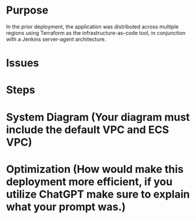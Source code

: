 # Purpose
In the prior deployment, the application was distributed across multiple regions using Terraform as the infrastructure-as-code tool, in conjunction with a Jenkins server-agent architecture. 
# Issues
# Steps
# System Diagram (Your diagram must include the default VPC and ECS VPC)
# Optimization (How would make this deployment more efficient, if you utilize ChatGPT make sure to explain what your prompt was.)
